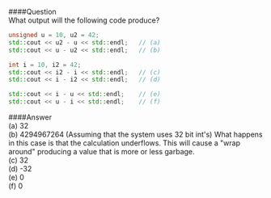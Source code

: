####Question  
What output will the following code produce?  
```cpp
unsigned u = 10, u2 = 42;
std::cout << u2 - u << std::endl;   // (a)
std::cout << u - u2 << std::endl;   // (b)

int i = 10, i2 = 42;
std::cout << i2 - i << std::endl;   // (c)
std::cout << i - i2 << std::endl;   // (d)

std::cout << i - u << std::endl;    // (e)
std::cout << u - i << std::endl;    // (f)
```
####Answer  
(a) 32  
(b) 4294967264 (Assuming that the system uses 32 bit int's) What happens in this case is that the calculation underflows. This will cause a "wrap around" producing a value that is more or less garbage.  
(c) 32  
(d) -32  
(e) 0  
(f) 0  

